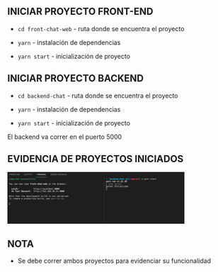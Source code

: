 ## INICIAR PROYECTO FRONT-END

* `cd front-chat-web` - ruta donde se encuentra el proyecto

* `yarn` - instalación de dependencias

* `yarn start` - inicialización de proyecto

## INICIAR PROYECTO BACKEND

* `cd backend-chat` - ruta donde se encuentra el proyecto

* `yarn` - instalación de dependencias

* `yarn start` - inicialización de proyecto

El backend va correr en el puerto 5000

## EVIDENCIA DE PROYECTOS INICIADOS

<img src="images/example-run.png"  width=400>

## NOTA

* Se debe correr ambos proyectos para evidenciar su funcionalidad 
